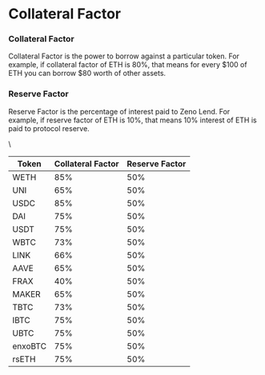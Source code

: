 # Collateral Factor

### Collateral Factor

Collateral Factor is the power to borrow against a particular token. For example, if collateral factor of ETH is 80%, that means for every $100 of ETH you can borrow $80 worth of other assets.

### Reserve Factor <a href="#reserve-factor" id="reserve-factor"></a>

Reserve Factor is the percentage of interest paid to Zeno Lend. For example, if reserve factor of ETH is 10%, that means 10% interest of ETH is paid to protocol reserve.

\


| Token   | Collateral Factor | Reserve Factor |
| ------- | ----------------- | -------------- |
| WETH    | 85%               | 50%            |
| UNI     | 65%               | 50%            |
| USDC    | 85%               | 50%            |
| DAI     | 75%               | 50%            |
| USDT    | 75%               | 50%            |
| WBTC    | 73%               | 50%            |
| LINK    | 66%               | 50%            |
| AAVE    | 65%               | 50%            |
| FRAX    | 40%               | 50%            |
| MAKER   | 65%               | 50%            |
| TBTC    | 73%               | 50%            |
| IBTC    | 75%               | 50%            |
| UBTC    | 75%               | 50%            |
| enxoBTC | 75%               | 50%            |
| rsETH   | 75%               | 50%            |
